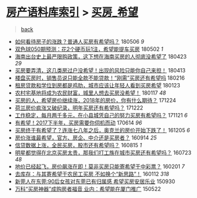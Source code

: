 [房产语料库索引](../../README.md)  > [买房_希望](买房_希望.md)
====
> [back](../README.md)

- [如何看待房子的涨跌？普通人买房有希望吗？](http://jkwz.applinzi.com/ittc/7099903724942263306.html#%E5%A6%82%E4%BD%95%E7%9C%8B%E5%BE%85%E6%88%BF%E5%AD%90%E7%9A%84%E6%B6%A8%E8%B7%8C%EF%BC%9F%E6%99%AE%E9%80%9A%E4%BA%BA%E4%B9%B0%E6%88%BF%E6%9C%89%E5%B8%8C%E6%9C%9B%E5%90%97%EF%BC%9F) 180506 *9* 
- [双色球050期预测：花2个硬币玩1注，希望能提车买房](http://jkwz.applinzi.com/ittc/7098620202101244944.html#%E5%8F%8C%E8%89%B2%E7%90%83050%E6%9C%9F%E9%A2%84%E6%B5%8B%EF%BC%9A%E8%8A%B12%E4%B8%AA%E7%A1%AC%E5%B8%81%E7%8E%A91%E6%B3%A8%EF%BC%8C%E5%B8%8C%E6%9C%9B%E8%83%BD%E6%8F%90%E8%BD%A6%E4%B9%B0%E6%88%BF) 180502 *1* 
- [海南出台史上最严限购政策，这下想在海南买房的人彻底没希望了](http://jkwz.applinzi.com/ittc/7095107046854886407.html#%E6%B5%B7%E5%8D%97%E5%87%BA%E5%8F%B0%E5%8F%B2%E4%B8%8A%E6%9C%80%E4%B8%A5%E9%99%90%E8%B4%AD%E6%94%BF%E7%AD%96%EF%BC%8C%E8%BF%99%E4%B8%8B%E6%83%B3%E5%9C%A8%E6%B5%B7%E5%8D%97%E4%B9%B0%E6%88%BF%E7%9A%84%E4%BA%BA%E5%BD%BB%E5%BA%95%E6%B2%A1%E5%B8%8C%E6%9C%9B%E4%BA%86) 180423 *29* 
- [买房要弄清，这几类房过户没希望！出现的风险只能你自己来担！](http://jkwz.applinzi.com/ittc/7091555075254387728.html#%E4%B9%B0%E6%88%BF%E8%A6%81%E5%BC%84%E6%B8%85%EF%BC%8C%E8%BF%99%E5%87%A0%E7%B1%BB%E6%88%BF%E8%BF%87%E6%88%B7%E6%B2%A1%E5%B8%8C%E6%9C%9B%EF%BC%81%E5%87%BA%E7%8E%B0%E7%9A%84%E9%A3%8E%E9%99%A9%E5%8F%AA%E8%83%BD%E4%BD%A0%E8%87%AA%E5%B7%B1%E6%9D%A5%E6%8B%85%EF%BC%81) 180413  
- [楼盘买房时，销售员说只能全款不能贷款！“刚需”买房还有希望吗](http://jkwz.applinzi.com/ittc/7069248693322908683.html#%E6%A5%BC%E7%9B%98%E4%B9%B0%E6%88%BF%E6%97%B6%EF%BC%8C%E9%94%80%E5%94%AE%E5%91%98%E8%AF%B4%E5%8F%AA%E8%83%BD%E5%85%A8%E6%AC%BE%E4%B8%8D%E8%83%BD%E8%B4%B7%E6%AC%BE%EF%BC%81%E2%80%9C%E5%88%9A%E9%9C%80%E2%80%9D%E4%B9%B0%E6%88%BF%E8%BF%98%E6%9C%89%E5%B8%8C%E6%9C%9B%E5%90%97) 180216  
- [租房贷款和学位到房都是鸡肋，城市应该让年轻人看到买房希望](http://jkwz.applinzi.com/ittc/7061723420255847441.html#%E7%A7%9F%E6%88%BF%E8%B4%B7%E6%AC%BE%E5%92%8C%E5%AD%A6%E4%BD%8D%E5%88%B0%E6%88%BF%E9%83%BD%E6%98%AF%E9%B8%A1%E8%82%8B%EF%BC%8C%E5%9F%8E%E5%B8%82%E5%BA%94%E8%AF%A5%E8%AE%A9%E5%B9%B4%E8%BD%BB%E4%BA%BA%E7%9C%8B%E5%88%B0%E4%B9%B0%E6%88%BF%E5%B8%8C%E6%9C%9B) 180123  
- [农村宅基地将成为农民财富，城里人想去买房没希望！](http://jkwz.applinzi.com/ittc/7059530752348128273.html#%E5%86%9C%E6%9D%91%E5%AE%85%E5%9F%BA%E5%9C%B0%E5%B0%86%E6%88%90%E4%B8%BA%E5%86%9C%E6%B0%91%E8%B4%A2%E5%AF%8C%EF%BC%8C%E5%9F%8E%E9%87%8C%E4%BA%BA%E6%83%B3%E5%8E%BB%E4%B9%B0%E6%88%BF%E6%B2%A1%E5%B8%8C%E6%9C%9B%EF%BC%81) 180117 *48* 
- [买房的人，希望房价继续涨，2018年的房价，你有什么期待？](http://jkwz.applinzi.com/ittc/7050424878312719376.html#%E4%B9%B0%E6%88%BF%E7%9A%84%E4%BA%BA%EF%BC%8C%E5%B8%8C%E6%9C%9B%E6%88%BF%E4%BB%B7%E7%BB%A7%E7%BB%AD%E6%B6%A8%EF%BC%8C2018%E5%B9%B4%E7%9A%84%E6%88%BF%E4%BB%B7%EF%BC%8C%E4%BD%A0%E6%9C%89%E4%BB%80%E4%B9%88%E6%9C%9F%E5%BE%85%EF%BC%9F) 171224  
- [荷兰房价疯涨又破纪录，明年买房还有希望吗？](http://jkwz.applinzi.com/ittc/7049890230922904592.html#%E8%8D%B7%E5%85%B0%E6%88%BF%E4%BB%B7%E7%96%AF%E6%B6%A8%E5%8F%88%E7%A0%B4%E7%BA%AA%E5%BD%95%EF%BC%8C%E6%98%8E%E5%B9%B4%E4%B9%B0%E6%88%BF%E8%BF%98%E6%9C%89%E5%B8%8C%E6%9C%9B%E5%90%97%EF%BC%9F) 171222  
- [工作稳定，每月两千多元，在小县城凭自己的努力买房有希望吗？](http://jkwz.applinzi.com/ittc/7038365660005008401.html#%E5%B7%A5%E4%BD%9C%E7%A8%B3%E5%AE%9A%EF%BC%8C%E6%AF%8F%E6%9C%88%E4%B8%A4%E5%8D%83%E5%A4%9A%E5%85%83%EF%BC%8C%E5%9C%A8%E5%B0%8F%E5%8E%BF%E5%9F%8E%E5%87%AD%E8%87%AA%E5%B7%B1%E7%9A%84%E5%8A%AA%E5%8A%9B%E4%B9%B0%E6%88%BF%E6%9C%89%E5%B8%8C%E6%9C%9B%E5%90%97%EF%BC%9F) 171121 *6* 
- [有希望！2017下半年，买房需要你伺机而动](http://jkwz.applinzi.com/ittc/6978970755260744708.html#%E6%9C%89%E5%B8%8C%E6%9C%9B%EF%BC%812017%E4%B8%8B%E5%8D%8A%E5%B9%B4%EF%BC%8C%E4%B9%B0%E6%88%BF%E9%9C%80%E8%A6%81%E4%BD%A0%E4%BC%BA%E6%9C%BA%E8%80%8C%E5%8A%A8) 170614 *96* 
- [买房终于有希望了？连涨七八年之后，奥克兰的房价开始下跌了！](http://jkwz.applinzi.com/ittc/6908131645529261060.html#%E4%B9%B0%E6%88%BF%E7%BB%88%E4%BA%8E%E6%9C%89%E5%B8%8C%E6%9C%9B%E4%BA%86%EF%BC%9F%E8%BF%9E%E6%B6%A8%E4%B8%83%E5%85%AB%E5%B9%B4%E4%B9%8B%E5%90%8E%EF%BC%8C%E5%A5%A5%E5%85%8B%E5%85%B0%E7%9A%84%E6%88%BF%E4%BB%B7%E5%BC%80%E5%A7%8B%E4%B8%8B%E8%B7%8C%E4%BA%86%EF%BC%81) 161205 *6* 
- [房价涨谁最希望，官方、房企、中介还是买房者？](http://jkwz.applinzi.com/ittc/6877683946233529349.html#%E6%88%BF%E4%BB%B7%E6%B6%A8%E8%B0%81%E6%9C%80%E5%B8%8C%E6%9C%9B%EF%BC%8C%E5%AE%98%E6%96%B9%E3%80%81%E6%88%BF%E4%BC%81%E3%80%81%E4%B8%AD%E4%BB%8B%E8%BF%98%E6%98%AF%E4%B9%B0%E6%88%BF%E8%80%85%EF%BC%9F) 160914 *25* 
- [信贷数据上涨，全民买房，股市还有希望吗？](http://jkwz.applinzi.com/ittc/6866541916019229701.html#%E4%BF%A1%E8%B4%B7%E6%95%B0%E6%8D%AE%E4%B8%8A%E6%B6%A8%EF%BC%8C%E5%85%A8%E6%B0%91%E4%B9%B0%E6%88%BF%EF%BC%8C%E8%82%A1%E5%B8%82%E8%BF%98%E6%9C%89%E5%B8%8C%E6%9C%9B%E5%90%97%EF%BC%9F) 160815 *1* 
- [明星都觉得在北京买房太贵，那我们打工族在城市买房还有希望吗？](http://jkwz.applinzi.com/ittc/6858149971437814788.html#%E6%98%8E%E6%98%9F%E9%83%BD%E8%A7%89%E5%BE%97%E5%9C%A8%E5%8C%97%E4%BA%AC%E4%B9%B0%E6%88%BF%E5%A4%AA%E8%B4%B5%EF%BC%8C%E9%82%A3%E6%88%91%E4%BB%AC%E6%89%93%E5%B7%A5%E6%97%8F%E5%9C%A8%E5%9F%8E%E5%B8%82%E4%B9%B0%E6%88%BF%E8%BF%98%E6%9C%89%E5%B8%8C%E6%9C%9B%E5%90%97%EF%BC%9F) 160723 *48* 
- [地价已经起飞，房价飙涨在即！莫非买房只能寄希望于中彩票？](http://jkwz.applinzi.com/ittc/6793874227484689412.html#%E5%9C%B0%E4%BB%B7%E5%B7%B2%E7%BB%8F%E8%B5%B7%E9%A3%9E%EF%BC%8C%E6%88%BF%E4%BB%B7%E9%A3%99%E6%B6%A8%E5%9C%A8%E5%8D%B3%EF%BC%81%E8%8E%AB%E9%9D%9E%E4%B9%B0%E6%88%BF%E5%8F%AA%E8%83%BD%E5%AF%84%E5%B8%8C%E6%9C%9B%E4%BA%8E%E4%B8%AD%E5%BD%A9%E7%A5%A8%EF%BC%9F) 160201 *7* 
- [去库存：与其寄希望于农民工买房  不如换个“新思路”！](http://jkwz.applinzi.com/ittc/6786503228892120068.html#%E5%8E%BB%E5%BA%93%E5%AD%98%EF%BC%9A%E4%B8%8E%E5%85%B6%E5%AF%84%E5%B8%8C%E6%9C%9B%E4%BA%8E%E5%86%9C%E6%B0%91%E5%B7%A5%E4%B9%B0%E6%88%BF++%E4%B8%8D%E5%A6%82%E6%8D%A2%E4%B8%AA%E2%80%9C%E6%96%B0%E6%80%9D%E8%B7%AF%E2%80%9D%EF%BC%81) 160112 *318* 
- [新莞人在东莞:90后女孩对东莞已有归属感 希望买房安居乐业](http://jkwz.applinzi.com/ittc/6747753257259222021.html#%E6%96%B0%E8%8E%9E%E4%BA%BA%E5%9C%A8%E4%B8%9C%E8%8E%9E%3A90%E5%90%8E%E5%A5%B3%E5%AD%A9%E5%AF%B9%E4%B8%9C%E8%8E%9E%E5%B7%B2%E6%9C%89%E5%BD%92%E5%B1%9E%E6%84%9F+%E5%B8%8C%E6%9C%9B%E4%B9%B0%E6%88%BF%E5%AE%89%E5%B1%85%E4%B9%90%E4%B8%9A) 150930  
- [万科“买房神器”成购房者福音 业内：希望能在厦门推广](http://jkwz.applinzi.com/ittc/547650611413886008.html#%E4%B8%87%E7%A7%91%E2%80%9C%E4%B9%B0%E6%88%BF%E7%A5%9E%E5%99%A8%E2%80%9D%E6%88%90%E8%B4%AD%E6%88%BF%E8%80%85%E7%A6%8F%E9%9F%B3+%E4%B8%9A%E5%86%85%EF%BC%9A%E5%B8%8C%E6%9C%9B%E8%83%BD%E5%9C%A8%E5%8E%A6%E9%97%A8%E6%8E%A8%E5%B9%BF) 150522  
